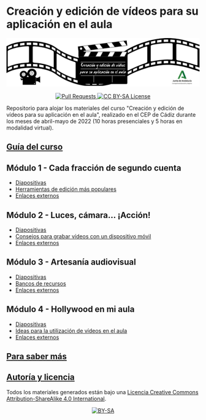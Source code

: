 # Creación y edición de vídeos para su aplicación en el aula

![logo][portada]

[portada]: https://github.com/DavidLMS/formacion-profesorado-edicion-video/blob/main/imagenes/portada-moodle.png?raw=true

<p align="center">
  <a href="https://github.com/DavidLMS/formacion-profesorado-edicion-video/pulls">
    <img src="https://img.shields.io/badge/PRs-welcome-brightgreen.svg?longCache=true" alt="Pull Requests">
  </a>
  <a href="LICENSE">
      <img src="https://img.shields.io/badge/License-CC%20BY--SA%204.0-lightgrey.svg?longCache=true" alt="CC BY-SA License">
    </a>
</p>

Repositorio para alojar los materiales del curso "Creación y edición de vídeos para su aplicación en el aula", realizado en el CEP de Cádiz durante los meses de abril-mayo de 2022 (10 horas presenciales y 5 horas en modalidad virtual).

[cc-by-sa]: http://creativecommons.org/licenses/by-sa/4.0/
[cc-by-sa-image]: https://licensebuttons.net/l/by-sa/4.0/88x31.png
[cc-by-sa-shield]: https://img.shields.io/badge/License-CC%20BY--SA%204.0-lightgrey.svg

## [Guía del curso](moodle/paginas/guia-del-curso.html)

## Módulo 1 - Cada fracción de segundo cuenta

- [Diapositivas](diapositivas/modulo-1)
- [Herramientas de edición más populares](moodle/paginas/mod1-herramientas-edicion-video-mas-populares.html)
- [Enlaces externos](moodle/enlaces-externos/enlaces-mod1.md)

## Módulo 2 - Luces, cámara… ¡Acción!

- [Diapositivas](diapositivas/modulo-2)
- [Consejos para grabar vídeos con un dispositivo móvil](moodle/paginas/mod2-consejos-grabar-video-dispositivo-movil.html)
- [Enlaces externos](moodle/enlaces-externos/enlaces-mod2.md)

## Módulo 3 - Artesanía audiovisual

- [Diapositivas](diapositivas/modulo-3)
- [Bancos de recursos](moodle/paginas/mod3-bancos-recursos.html)
- [Enlaces externos](moodle/enlaces-externos/enlaces-mod3.md)

## Módulo 4 - Hollywood en mi aula

- [Diapositivas](diapositivas/modulo-4)
- [Ideas para la utilización de vídeos en el aula](moodle/paginas/mod4-ideas-utilizacion-videos-aula.html)
- [Enlaces externos](moodle/enlaces-externos/enlaces-mod4.md)

## [Para saber más](moodle/paginas/para-saber-mas.html)

## [Autoría y licencia](moodle/paginas/autoria-y-licencia.html)

Todos los materiales generados están bajo una
[Licencia Creative Commons Attribution-ShareAlike 4.0 International][cc-by-sa].

<p align="center"> <a href="http://creativecommons.org/licenses/by-sa/4.0/">
    <img src="https://licensebuttons.net/l/by-sa/4.0/88x31.png" alt="BY-SA">
  </a> </p>
